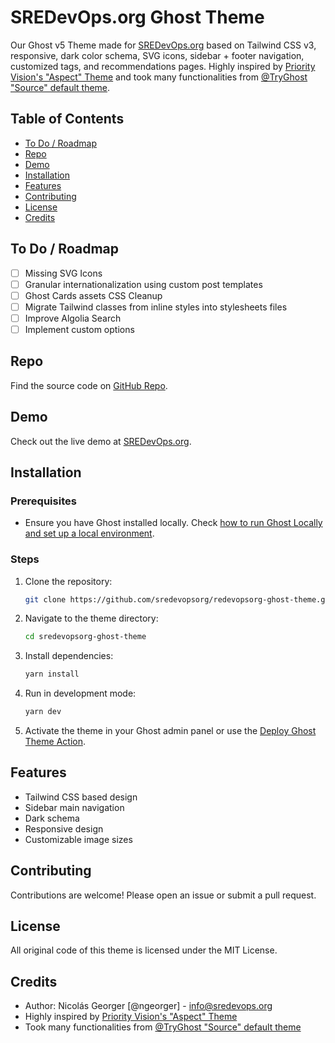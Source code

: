 # SREDevOps.org Ghost Theme

Our Ghost v5 Theme made for [SREDevOps.org](https://sredevops.org) based on Tailwind CSS v3, responsive, dark color schema, SVG icons, sidebar + footer navigation, customized tags, and recommendations pages. Highly inspired by [Priority Vision's "Aspect" Theme](https://www.priority.vision/themes/aspect/) and took many functionalities from [@TryGhost "Source" default theme](https://github.com/TryGhost/Source).

## Table of Contents

- [To Do / Roadmap](#to-do--roadmap)
- [Repo](#repo)
- [Demo](#demo)
- [Installation](#installation)
- [Features](#features)
- [Contributing](#contributing)
- [License](#license)
- [Credits](#credits)

## To Do / Roadmap

- [ ] Missing SVG Icons
- [ ] Granular internationalization using custom post templates
- [ ] Ghost Cards assets CSS Cleanup
- [ ] Migrate Tailwind classes from inline styles into stylesheets files
- [ ] Improve Algolia Search
- [ ] Implement custom options

## Repo

Find the source code on [GitHub Repo](https://github.com/sredevopsorg/sredevopsorg-ghost-theme).

## Demo

Check out the live demo at [SREDevOps.org](https://sredevops.org).

## Installation

### Prerequisites

- Ensure you have Ghost installed locally. Check [how to run Ghost Locally and set up a local environment](https://ghost.org/docs/install/local/).

### Steps

1. Clone the repository:

   ```bash
   git clone https://github.com/sredevopsorg/redevopsorg-ghost-theme.git
   ```

2. Navigate to the theme directory:

   ```bash
   cd sredevopsorg-ghost-theme
   ```

3. Install dependencies:

   ```bash
   yarn install
   ```

4. Run in development mode:

   ```bash
   yarn dev
   ```

5. Activate the theme in your Ghost admin panel or use the [Deploy Ghost Theme Action](https://github.com/sredevopsorg/sredevopsorg-ghost-theme/blob/main/.github/workflows/deploy-theme.yaml).

## Features

- Tailwind CSS based design
- Sidebar main navigation
- Dark schema
- Responsive design
- Customizable image sizes

## Contributing

Contributions are welcome! Please open an issue or submit a pull request.

## License

All original code of this theme is licensed under the MIT License.

## Credits

- Author: Nicolás Georger [@ngeorger] - [info@sredevops.org](mailto:info@sredevops.org)
- Highly inspired by [Priority Vision's "Aspect" Theme](https://www.priority.vision/themes/aspect/)
- Took many functionalities from [@TryGhost "Source" default theme](https://github.com/TryGhost/Source)
